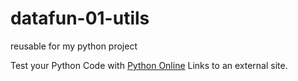# datafun-01-utils
reusable for my python project


Test your Python Code with [Python Online](https://www.online-python.com)
Links to an external site.

